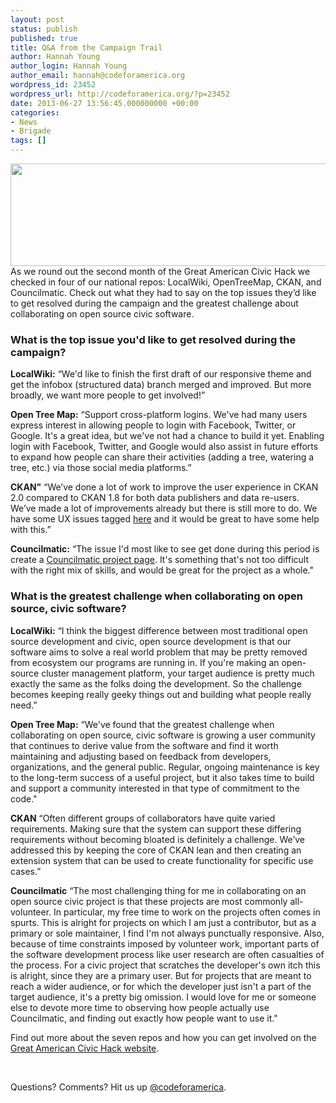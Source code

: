 ```yaml
---
layout: post
status: publish
published: true
title: Q&A from the Campaign Trail
author: Hannah Young
author_login: Hannah Young
author_email: hannah@codeforamerica.org
wordpress_id: 23452
wordpress_url: http://codeforamerica.org/?p=23452
date: 2013-06-27 13:56:45.000000000 +00:00
categories:
- News
- Brigade
tags: []
---
```

<a href="http://codeforamerica.org/wp-content/uploads/2013/06/banner22.png"><img class="alignleft size-full wp-image-23458" title="banner2" src="http://codeforamerica.org/wp-content/uploads/2013/06/banner22.png" alt="" width="602" height="164" /></a>
As we round out the second month of the Great American Civic Hack we checked in four of our national repos: LocalWiki, OpenTreeMap, CKAN, and Councilmatic. Check out what they had to say on the top issues they’d like to get resolved during the campaign and the greatest challenge about collaborating on open source civic software.
<h3>What is the top issue you'd like to get resolved during the campaign?</h3>
<strong>LocalWiki:</strong> “We'd like to finish the first draft of our responsive theme and get the infobox (structured data) branch merged and improved. But more broadly, we want more people to get involved!”

<strong>Open Tree Map:</strong> “Support cross-platform logins. We've had many users express interest in allowing people to login with Facebook, Twitter, or Google. It's a great idea, but we've not had a chance to build it yet. Enabling login with Facebook, Twitter, and Google would also assist in future efforts to expand how people can share their activities (adding a tree, watering a tree, etc.) via those social media platforms.”

<strong>CKAN"</strong> “We’ve done a lot of work to improve the user experience in CKAN 2.0 compared to CKAN 1.8 for both data publishers and data re-users. We’ve made a lot of improvements already but there is still more to do. We have some UX issues tagged <a href="https://github.com/okfn/ckan/issues">here</a> and it would be great to have some help with this.”

<strong>Councilmatic:</strong> “The issue I'd most like to see get done during this period is create a <a href="https://github.com/codeforamerica/councilmatic/issues/37">Councilmatic project page</a>. It's something that's not too difficult with the right mix of skills, and would be great for the project as a whole."
<h3>What is the greatest challenge when collaborating on open source, civic software?</h3>
<strong>LocalWiki:</strong> “I think the biggest difference between most traditional open source development and civic, open source development is that our software aims to solve a real world problem that may be pretty removed from ecosystem our programs are running in. If you're making an open-source cluster management platform, your target audience is pretty much exactly the same as the folks doing the development. So the challenge becomes keeping really geeky things out and building what people really need.”

<strong>Open Tree Map:</strong> “We've found that the greatest challenge when collaborating on open source, civic software is growing a user community that continues to derive value from the software and find it worth maintaining and adjusting based on feedback from developers, organizations, and the general public. Regular, ongoing maintenance is key to the long-term success of a useful project, but it also takes time to build and support a community interested in that type of commitment to the code."

<strong>CKAN</strong> “Often different groups of collaborators have quite varied requirements. Making sure that the system can support these differing requirements without becoming bloated is definitely a challenge. We’ve addressed this by keeping the core of CKAN lean and then creating an extension system that can be used to create functionality for specific use cases.”

<strong>Councilmatic</strong> “The most challenging thing for me in collaborating on an open source civic project is that these projects are most commonly all-volunteer. In particular, my free time to work on the projects often comes in spurts. This is alright for projects on which I am just a contributor, but as a primary or sole maintainer, I find I'm not always punctually responsive. Also, because of time constraints imposed by volunteer work, important parts of the software development process like user research are often casualties of the process. For a civic project that scratches the developer's own itch this is alright, since they are a primary user. But for projects that are meant to reach a wider audience, or for which the developer just isn't a part of the target audience, it's a pretty big omission. I would love for me or someone else to devote more time to observing how people actually use Councilmatic, and finding out exactly how people want to use it."

Find out more about the seven repos and how you can get involved on the <a href="http://brigade.codeforamerica.org/civic-coding">Great American Civic Hack website</a>.

&nbsp;

Questions? Comments? Hit us up <a href="http://codeforamerica.org">@codeforamerica</a>.
